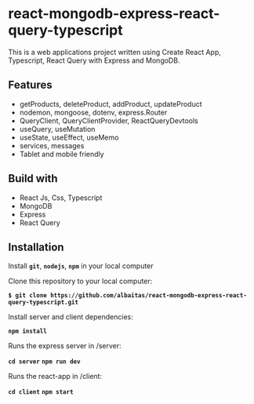 # react-mongodb-express-react-query-typescript

This is a web applications project written using Create React App, Typescript, React Query with Express and MongoDB.

## Features

- getProducts, deleteProduct, addProduct, updateProduct
- nodemon, mongoose, dotenv, express.Router
- QueryClient, QueryClientProvider, ReactQueryDevtools
- useQuery, useMutation
- useState, useEffect, useMemo
- services, messages
- Tablet and mobile friendly

## Build with

- React Js, Css, Typescript
- MongoDB
- Express
- React Query

## Installation

Install **`git`**, **`nodejs`**, **`npm`** in your local computer

Clone this repository to your local computer:

**`$ git clone https://github.com/albaitas/react-mongodb-express-react-query-typescript.git`**

Install server and client dependencies:

**`npm install`**

Runs the express server in /server:

**`cd server`**
**`npm run dev`**

Runs the react-app in /client:

**`cd client`**
**`npm start`**
